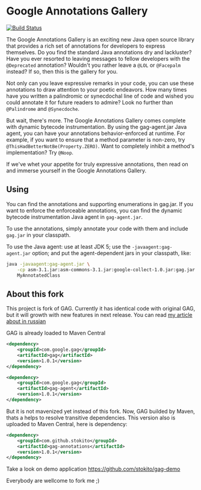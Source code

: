 # Google Annotations Gallery
[![Build Status](https://travis-ci.org/stokito/gag.png?branch=master)](https://travis-ci.org/stokito/gag)

The Google Annotations Gallery is an exciting new Java open source library that provides a rich set of annotations for developers to express themselves. Do you find the standard Java annotations dry and lackluster? Have you ever resorted to leaving messages to fellow developers with the `@Deprecated` annotation? Wouldn't you rather leave a `@LOL` or `@Facepalm` instead? If so, then this is the gallery for you.

Not only can you leave expressive remarks in your code, you can use these annotations to draw attention to your poetic endeavors. How many times have you written a palindromic or synecdochal line of code and wished you could annotate it for future readers to admire? Look no further than `@Palindrome` and `@Synecdoche`.

But wait, there's more. The Google Annotations Gallery comes complete with dynamic bytecode instrumentation. By using the gag-agent.jar Java agent, you can have your annotations behavior-enforced at runtime. For example, if you want to ensure that a method parameter is non-zero, try `@ThisHadBetterNotBe(Property.ZERO)`. Want to completely inhibit a method's implementation? Try `@Noop`.

If we've whet your appetite for truly expressive annotations, then read on and immerse yourself in the Google Annotations Gallery.

## Using

You can find the annotations and supporting enumerations in gag.jar. If you
want to enforce the enforceable annotations, you can find the dynamic bytecode
instrumentation Java agent in `gag-agent.jar`.

To use the annotations, simply annotate your code with them and include
`gag.jar` in your classpath.

To use the Java agent: use at least JDK 5; use the `-javaagent:gag-agent.jar`
option; and put the agent-dependent jars in your classpath, like:
```sh
java -javaagent:gag-agent.jar \
    -cp asm-3.1.jar:asm-commons-3.1.jar:google-collect-1.0.jar:gag.jar \
    MyAnnotatedClass
```
## About this fork
This project is fork of GAG. Currently it has identical code with original GAG, but it will growth with new features in next release.
You can read [my article about in russian](http://stokito.wordpress.com/2012/07/02/gag)

GAG is already loaded to Maven Central
```xml
<dependency>
    <groupId>com.google.gag</groupId>
    <artifactId>gag</artifactId>
    <version>1.0.1</version>
</dependency>

<dependency>
    <groupId>com.google.gag</groupId>
    <artifactId>gag-agent</artifactId>
    <version>1.0.1</version>
</dependency>
```
But it is not mavenized yet instead of this fork.
Now, GAG builded by Maven, thats a helps to resolve transitive dependencies.
This version also is uploaded to Maven Central, here is dependency:
```xml
<dependency>
    <groupId>com.github.stokito</groupId>
    <artifactId>gag-annotations</artifactId>
    <version>1.0.1</version>
</dependency>
```
Take a look on demo application https://github.com/stokito/gag-demo

Everybody are wellcome to fork me ;)
